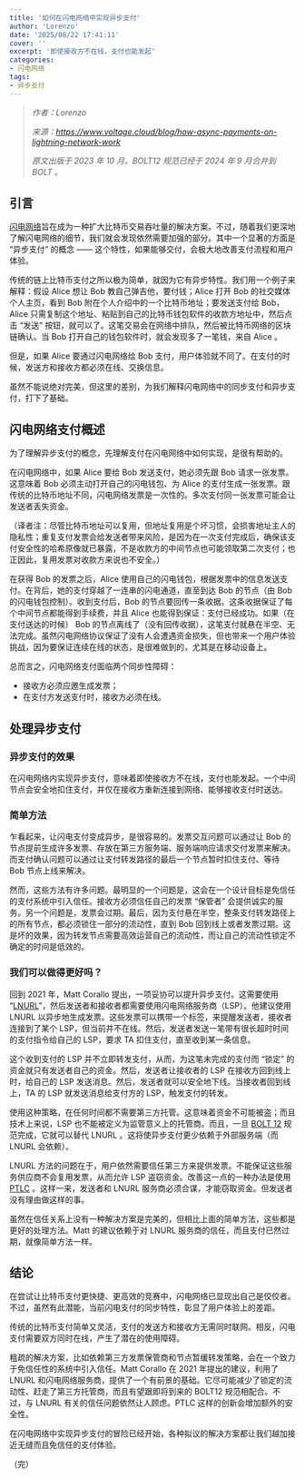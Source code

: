 ```yaml
---
title: '如何在闪电网络中实现异步支付'
author: 'Lorenzo'
date: '2025/08/22 17:41:11'
cover: ''
excerpt: '即使接收方不在线，支付也能发起'
categories:
- 闪电网络
tags:
- 异步支付
---
```



> *作者：Lorenzo*
>
> *来源：<https://www.voltage.cloud/blog/how-async-payments-on-lightning-network-work>*
>
> *原文出版于 2023 年 10 月。BOLT12 规范已经于 2024 年 9 月合并到 BOLT 。*

## 引言

[闪电网络](https://www.voltage.cloud/blog/what-is-the-lightning-network)旨在成为一种扩大比特币交易吞吐量的解决方案。不过，随着我们更深地了解闪电网络的细节，我们就会发现依然需要加强的部分。其中一个显著的方面是 “异步支付” 的概念 —— 这个特性，如果能够交付，会极大地改善支付流程和用户体验。

传统的链上比特币支付之所以极为简单，就因为它有异步特性。我们用一个例子来解释：假设 Alice 想让 Bob 教自己弹吉他，要付钱；Alice 打开 Bob 的社交媒体个人主页，看到 Bob 附在个人介绍中的一个比特币地址；要发送支付给 Bob，Alice 只需复制这个地址、粘贴到自己的比特币钱包软件的收款方地址中，然后点击 “发送” 按钮，就可以了。这笔交易会在网络中排队，然后被比特币网络的区块链确认。当 Bob 打开自己的钱包软件时，就会发现多了一笔钱，来自 Alice 。

但是，如果 Alice 要通过闪电网络给 Bob 支付，用户体验就不同了。在支付的时候，发送方和接收方都必须在线、交换信息。

虽然不能说绝对完美，但这里的差别，为我们解释闪电网络中的同步支付和异步支付，打下了基础。

## 闪电网络支付概述

为了理解异步支付的概念，先理解支付在闪电网络中如何实现，是很有帮助的。

在闪电网络中，如果 Alice 要给 Bob 发送支付，她必须先跟 Bob 请求一张发票。这意味着 Bob 必须主动打开自己的闪电钱包、为 Alice 的支付生成一张发票。跟传统的比特币地址不同，闪电网络发票是一次性的。多次支付同一张发票可能会让发送者丢失资金。

（译者注：尽管比特币地址可以复用，但地址复用是个坏习惯，会损害地址主人的隐私性；重复支付发票会给发送者带来风险，是因为在一次支付完成后，确保该支付安全性的哈希原像就已暴露，不是收款方的中间节点也可能领取第二次支付；也正因此，复用发票对收款方来说也不安全。）

在获得 Bob 的发票之后，Alice 使用自己的闪电钱包，根据发票中的信息发送支付。在背后，她的支付穿越了一连串的闪电通道，直至到达 Bob 的节点（由 Bob 的闪电钱包控制）。收到支付后，Bob 的节点要回传一条收据。这条收据保证了每个中间节点都能得到手续费，并且 Alice 也能得到保证：支付已经成功。如果（在支付送达的时候） Bob 的节点离线了（没有回传收据），这笔支付就悬在半空、无法完成。虽然闪电网络协议保证了没有人会遭遇资金损失，但也带来一个用户体验挑战，因为要保证连续在线的状态，是很难做到的，尤其是在移动设备上。

总而言之，闪电网络支付面临两个同步性障碍：

- 接收方必须应邀生成发票；
- 在支付方发送支付时，接收方必须在线。

## 处理异步支付

### 异步支付的效果

在闪电网络内实现异步支付，意味着即使接收方不在线，支付也能发起。一个中间节点会安全地扣住支付，并仅在接收方重新连接到网络、能够接收支付时送达。

### 简单方法

乍看起来，让闪电支付变成异步，是很容易的。发票交互问题可以通过让 Bob 的节点提前生成许多发票、存放在第三方服务端、服务端响应请求交付发票来解决。而支付确认问题可以通过让支付转发路径的最后一个节点暂时扣住支付、等待 Bob 节点上线来解决。

然而，这些方法有许多问题。最明显的一个问题是，这会在一个设计目标是免信任的支付系统中引入信任。接收方必须信任自己的发票 “保管者” 会提供诚实的服务。另一个问题是，发票会过期。最后，因为支付悬在半空，整条支付转发路径上的所有节点，都必须锁住一部分的流动性，直到 Bob 回到线上或者发票过期。这是坏的效果，因为转发节点需要高效运营自己的流动性，而让自己的流动性锁定不确定的时间是低效的。

### 我们可以做得更好吗？

回到 2021 年，Matt Corallo 提出，一项妥协可以提升异步支付。这需要使用 “[LNURL](https://www.voltage.cloud/blog/how-does-lnurl-work-enhancing-lightnings-user-experience)”，然后发送者和接收者都需要使用闪电网络服务商（LSP）。他建议使用 LNURL 以异步地生成发票。这些发票可以携带一个标签，来提醒发送者，接收者连接到了某个 LSP，但当前并不在线。然后，发送者发送一笔带有很长超时时间的支付指令给自己的 LSP，要求 TA 扣住支付，直至收到某一条信息。

这个收到支付的 LSP 并不立即转发支付，从而，为这笔未完成的支付而 “锁定” 的资金就只有发送者自己的资金。然后，发送者让接收者的 LSP 在接收方回到线上时，给自己的 LSP 发送消息。然后，发送者就可以安全地下线。当接收者回到线上，TA 的 LSP 就发送消息给支付方的 LSP，触发支付的转发。

使用这种策略，在任何时间都不需要第三方托管。这意味着资金不可能被盗；而且技术上来说，LSP 也不能被定义为监管意义上的托管商。而且，一旦 [BOLT 12](https://www.voltage.cloud/blog/bolt-12-enhancing-lightning-networks-users-experience) 规范完成，它就可以替代 LNURL 。这将使异步支付更少依赖于外部服务端（而 LNURL 会依赖）。

LNURL 方法的问题在于，用户依然需要信任第三方来提供发票。不能保证这些服务供应商不会复用发票，从而允许 LSP 盗窃资金。改善这一点的一种办法是使用 [PTLC](https://www.voltage.cloud/blog/point-time-locked-contracts) 。这样一来，发送者和 LNURL 服务商必须合谋，才能窃取资金。但发送者没有理由做这样的事。

虽然在信任关系上没有一种解决方案是完美的，但相比上面的简单方法，这些都是更好的处理方法。Matt 的建议依赖于对 LNURL 服务商的信任，而且支付已然过期，就像简单方法一样。

## 结论

在尝试让比特币支付更快捷、更高效的竞赛中，闪电网络已显现出自己是佼佼者。不过，虽然有此潜能，当前闪电支付的同步特性，彰显了用户体验上的差距。

传统的比特币支付简单又灵活，支付的发送方和接收方无需同时联网。相反，闪电支付需要双方同时在线，产生了潜在的使用障碍。

粗疏的解决方案，比如依赖第三方发票保管商和节点暂缓转发策略，会在一个致力于免信任性的系统中引入信任。Matt Corallo 在 2021 年提出的建议，利用了 LNURL 和闪电网络服务商，提供了一个有前景的基础。它尽可能减少了锁定的流动性、赶走了第三方托管商，而且有望跟即将到来的 BOLT12 规范相配合。不过，与 LNURL 有关的信任问题依然让人顾虑。PTLC 这样的创新会增加额外的安全性。

在闪电网络中实现异步支付的冒险已经开始，各种拟议的解决方案都让我们越加接近无缝而且免信任的支付体验。

（完）